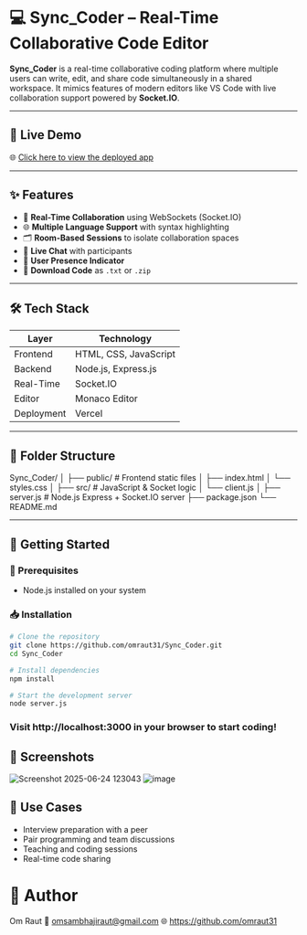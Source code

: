 # 💻 Sync_Coder – Real-Time Collaborative Code Editor

**Sync_Coder** is a real-time collaborative coding platform where multiple users can write, edit, and share code simultaneously in a shared workspace. It mimics features of modern editors like VS Code with live collaboration support powered by **Socket.IO**.

---

## 🔗 Live Demo

🌐 [Click here to view the deployed app](https://sync-coder.vercel.app)

---

## ✨ Features

- 🧠 **Real-Time Collaboration** using WebSockets (Socket.IO)
- 🌐 **Multiple Language Support** with syntax highlighting
- 🗂️ **Room-Based Sessions** to isolate collaboration spaces
- 💬 **Live Chat** with participants
- 👤 **User Presence Indicator**
- 💾 **Download Code** as `.txt` or `.zip`

---

## 🛠 Tech Stack

| Layer         | Technology               |
|---------------|---------------------------|
| Frontend      | HTML, CSS, JavaScript     |
| Backend       | Node.js, Express.js       |
| Real-Time     | Socket.IO                 |
| Editor        | Monaco Editor             |
| Deployment    | Vercel                    |

---

## 📁 Folder Structure
Sync_Coder/
│
├── public/ # Frontend static files
│ ├── index.html
│ └── styles.css
│
├── src/ # JavaScript & Socket logic
│ └── client.js
│
├── server.js # Node.js Express + Socket.IO server
├── package.json
└── README.md


---

## 🚀 Getting Started

### 🔧 Prerequisites
- Node.js installed on your system

### 📥 Installation

```bash
# Clone the repository
git clone https://github.com/omraut31/Sync_Coder.git
cd Sync_Coder

# Install dependencies
npm install

# Start the development server
node server.js
```
### Visit http://localhost:3000 in your browser to start coding!

## 📸 Screenshots
![Screenshot 2025-06-24 123043](https://github.com/user-attachments/assets/8dde7497-5c2b-41b4-a1ea-185241b88200)
![image](https://github.com/user-attachments/assets/f33f769e-d6fc-4717-800c-f0491f1fb1e4)

## 🧠 Use Cases
- Interview preparation with a peer
- Pair programming and team discussions
- Teaching and coding sessions
- Real-time code sharing

# 👤 Author
   Om Raut
  📧 omsambhajiraut@gmail.com
  🌐 https://github.com/omraut31








